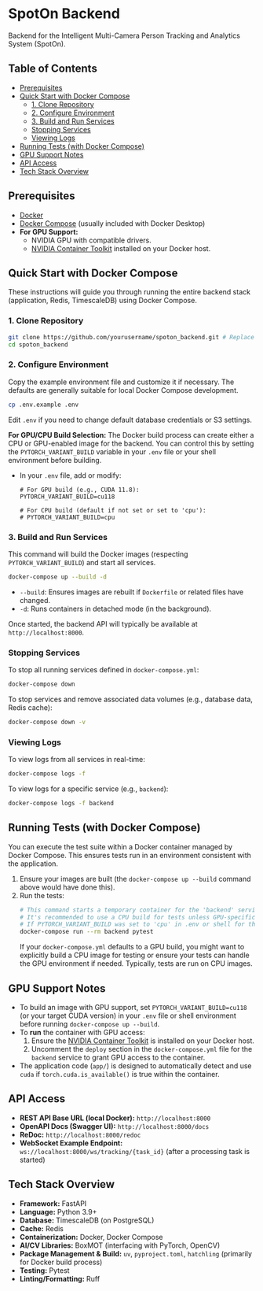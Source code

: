 # SpotOn Backend

Backend for the Intelligent Multi-Camera Person Tracking and Analytics System (SpotOn).

## Table of Contents

- [Prerequisites](#prerequisites)
- [Quick Start with Docker Compose](#quick-start-with-docker-compose)
  - [1. Clone Repository](#1-clone-repository)
  - [2. Configure Environment](#2-configure-environment)
  - [3. Build and Run Services](#3-build-and-run-services)
  - [Stopping Services](#stopping-services)
  - [Viewing Logs](#viewing-logs)
- [Running Tests (with Docker Compose)](#running-tests-with-docker-compose)
- [GPU Support Notes](#gpu-support-notes)
- [API Access](#api-access)
- [Tech Stack Overview](#tech-stack-overview)

## Prerequisites

*   [Docker](https://www.docker.com/get-started)
*   [Docker Compose](https://docs.docker.com/compose/install/) (usually included with Docker Desktop)
*   **For GPU Support:**
    *   NVIDIA GPU with compatible drivers.
    *   [NVIDIA Container Toolkit](https://docs.nvidia.com/datacenter/cloud-native/container-toolkit/latest/install-guide.html) installed on your Docker host.

## Quick Start with Docker Compose

These instructions will guide you through running the entire backend stack (application, Redis, TimescaleDB) using Docker Compose.

### 1. Clone Repository

```bash
git clone https://github.com/yourusername/spoton_backend.git # Replace with your repo URL
cd spoton_backend
```

### 2. Configure Environment

Copy the example environment file and customize it if necessary. The defaults are generally suitable for local Docker Compose development.

```bash
cp .env.example .env
```
Edit `.env` if you need to change default database credentials or S3 settings.

**For GPU/CPU Build Selection:**
The Docker build process can create either a CPU or GPU-enabled image for the backend. You can control this by setting the `PYTORCH_VARIANT_BUILD` variable in your `.env` file or your shell environment before building.

*   In your `.env` file, add or modify:
    ```env
    # For GPU build (e.g., CUDA 11.8):
    PYTORCH_VARIANT_BUILD=cu118

    # For CPU build (default if not set or set to 'cpu'):
    # PYTORCH_VARIANT_BUILD=cpu
    ```

### 3. Build and Run Services

This command will build the Docker images (respecting `PYTORCH_VARIANT_BUILD`) and start all services.

```bash
docker-compose up --build -d
```

*   `--build`: Ensures images are rebuilt if `Dockerfile` or related files have changed.
*   `-d`: Runs containers in detached mode (in the background).

Once started, the backend API will typically be available at `http://localhost:8000`.

### Stopping Services

To stop all running services defined in `docker-compose.yml`:

```bash
docker-compose down
```

To stop services and remove associated data volumes (e.g., database data, Redis cache):
```bash
docker-compose down -v
```

### Viewing Logs

To view logs from all services in real-time:

```bash
docker-compose logs -f
```

To view logs for a specific service (e.g., `backend`):

```bash
docker-compose logs -f backend
```

## Running Tests (with Docker Compose)

You can execute the test suite within a Docker container managed by Docker Compose. This ensures tests run in an environment consistent with the application.

1.  Ensure your images are built (the `docker-compose up --build` command above would have done this).
2.  Run the tests:
    ```bash
    # This command starts a temporary container for the 'backend' service and runs pytest.
    # It's recommended to use a CPU build for tests unless GPU-specific tests are needed.
    # If PYTORCH_VARIANT_BUILD was set to 'cpu' in .env or shell for the build:
    docker-compose run --rm backend pytest
    ```
    If your `docker-compose.yml` defaults to a GPU build, you might want to explicitly build a CPU image for testing or ensure your tests can handle the GPU environment if needed. Typically, tests are run on CPU images.

## GPU Support Notes

*   To build an image with GPU support, set `PYTORCH_VARIANT_BUILD=cu118` (or your target CUDA version) in your `.env` file or shell environment before running `docker-compose up --build`.
*   To **run** the container with GPU access:
    1.  Ensure the [NVIDIA Container Toolkit](https://docs.nvidia.com/datacenter/cloud-native/container-toolkit/latest/install-guide.html) is installed on your Docker host.
    2.  Uncomment the `deploy` section in the `docker-compose.yml` file for the `backend` service to grant GPU access to the container.
*   The application code (`app/`) is designed to automatically detect and use `cuda` if `torch.cuda.is_available()` is true within the container.

## API Access

*   **REST API Base URL (local Docker):** `http://localhost:8000`
*   **OpenAPI Docs (Swagger UI):** `http://localhost:8000/docs`
*   **ReDoc:** `http://localhost:8000/redoc`
*   **WebSocket Example Endpoint:** `ws://localhost:8000/ws/tracking/{task_id}` (after a processing task is started)

## Tech Stack Overview

*   **Framework:** FastAPI
*   **Language:** Python 3.9+
*   **Database:** TimescaleDB (on PostgreSQL)
*   **Cache:** Redis
*   **Containerization:** Docker, Docker Compose
*   **AI/CV Libraries:** BoxMOT (interfacing with PyTorch, OpenCV)
*   **Package Management & Build:** `uv`, `pyproject.toml`, `hatchling` (primarily for Docker build process)
*   **Testing:** Pytest
*   **Linting/Formatting:** Ruff
